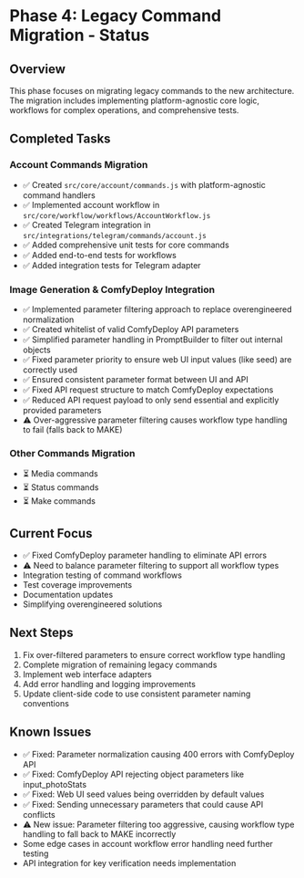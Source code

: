 # Phase 4: Legacy Command Migration - Status

## Overview
This phase focuses on migrating legacy commands to the new architecture. The migration includes implementing platform-agnostic core logic, workflows for complex operations, and comprehensive tests.

## Completed Tasks

### Account Commands Migration
- ✅ Created `src/core/account/commands.js` with platform-agnostic command handlers
- ✅ Implemented account workflow in `src/core/workflow/workflows/AccountWorkflow.js`
- ✅ Created Telegram integration in `src/integrations/telegram/commands/account.js`
- ✅ Added comprehensive unit tests for core commands
- ✅ Added end-to-end tests for workflows
- ✅ Added integration tests for Telegram adapter

### Image Generation & ComfyDeploy Integration
- ✅ Implemented parameter filtering approach to replace overengineered normalization
- ✅ Created whitelist of valid ComfyDeploy API parameters
- ✅ Simplified parameter handling in PromptBuilder to filter out internal objects
- ✅ Fixed parameter priority to ensure web UI input values (like seed) are correctly used
- ✅ Ensured consistent parameter format between UI and API
- ✅ Fixed API request structure to match ComfyDeploy expectations
- ✅ Reduced API request payload to only send essential and explicitly provided parameters
- ⚠️ Over-aggressive parameter filtering causes workflow type handling to fail (falls back to MAKE)

### Other Commands Migration
- ⏳ Media commands
- ⏳ Status commands
- ⏳ Make commands

## Current Focus
- ✅ Fixed ComfyDeploy parameter handling to eliminate API errors
- ⚠️ Need to balance parameter filtering to support all workflow types
- Integration testing of command workflows
- Test coverage improvements
- Documentation updates
- Simplifying overengineered solutions

## Next Steps
1. Fix over-filtered parameters to ensure correct workflow type handling
2. Complete migration of remaining legacy commands
3. Implement web interface adapters
4. Add error handling and logging improvements
5. Update client-side code to use consistent parameter naming conventions

## Known Issues
- ✅ Fixed: Parameter normalization causing 400 errors with ComfyDeploy API
- ✅ Fixed: ComfyDeploy API rejecting object parameters like input_photoStats
- ✅ Fixed: Web UI seed values being overridden by default values
- ✅ Fixed: Sending unnecessary parameters that could cause API conflicts
- ⚠️ New issue: Parameter filtering too aggressive, causing workflow type handling to fall back to MAKE incorrectly
- Some edge cases in account workflow error handling need further testing
- API integration for key verification needs implementation 